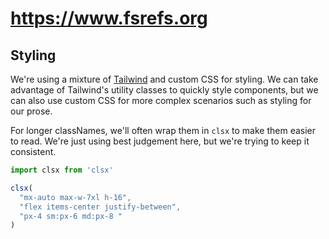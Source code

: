 # https://www.fsrefs.org
## Styling 

We're using a mixture of [Tailwind](https://tailwindcss.com/) and custom CSS for styling. We can take advantage of Tailwind's utility classes to quickly style components, but we can also use custom CSS for more complex scenarios such as styling for our prose. 

For longer classNames, we'll often wrap them in `clsx` to make them easier to read. We're just using best judgement here, but we're trying to keep it consistent.

```jsx
import clsx from 'clsx'

clsx(
  "mx-auto max-w-7xl h-16",
  "flex items-center justify-between",
  "px-4 sm:px-6 md:px-8 "
)
```
